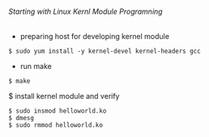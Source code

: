 ###### Starting with Linux Kernl Module Programning
* preparing host for developing kernel module
```
$ sudo yum install -y kernel-devel kernel-headers gcc
```
* run make
```
$ make
```
$ install kernel module and verify
```
$ sudo insmod helloworld.ko
$ dmesg
$ sudo rmmod helloworld.ko
```
